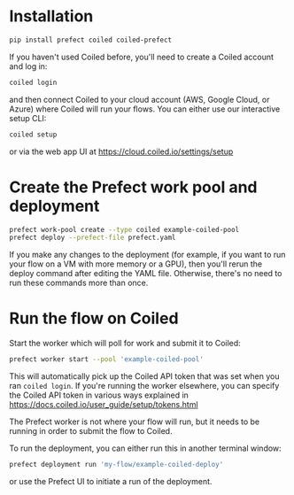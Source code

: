 # Installation

```bash
pip install prefect coiled coiled-prefect
```

If you haven't used Coiled before, you'll need to create a Coiled account and log in:

```bash
coiled login
```
and then connect Coiled to your cloud account (AWS, Google Cloud, or Azure) where Coiled will run your flows.
You can either use our interactive setup CLI:

```bash
coiled setup
```

or via the web app UI at https://cloud.coiled.io/settings/setup

# Create the Prefect work pool and deployment

```bash
prefect work-pool create --type coiled example-coiled-pool
prefect deploy --prefect-file prefect.yaml
```

If you make any changes to the deployment (for example, if you want to run your flow on a VM with more memory or a GPU),
then you'll rerun the deploy command after editing the YAML file. Otherwise, there's no need to run these commands more than once.

# Run the flow on Coiled

Start the worker which will poll for work and submit it to Coiled:

```bash
prefect worker start --pool 'example-coiled-pool'
```

This will automatically pick up the Coiled API token that was set when you ran `coiled login`.
If you're running the worker elsewhere, you can specify the Coiled API token in various ways explained in
https://docs.coiled.io/user_guide/setup/tokens.html

The Prefect worker is not where your flow will run, but it needs to be running in order to submit the flow to Coiled.

To run the deployment, you can either run this in another terminal window:

```bash
prefect deployment run 'my-flow/example-coiled-deploy'
```

or use the Prefect UI to initiate a run of the deployment.
